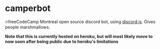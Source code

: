 # camperbot

🔥freeCodeCamp Montreal open source discord bot, using [discord.js](https://github.com/discordjs/discord.js). Gives people marshmallows.

**Note that this is currently hosted on heroku, but will most likely move to now soon after being public due to heroku's limitations**